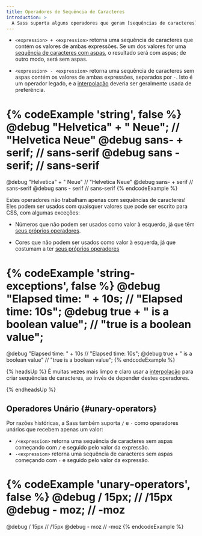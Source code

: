 ```yaml
---
title: Operadores de Sequência de Caracteres
introduction: >
  A Sass suporta alguns operadores que geram [sequências de caracteres](/documentation/values/strings):
---
```


* `<expression> + <expression>` retorna uma sequência de caracteres que contém os valores de ambas expressões. Se um dos valores for uma [sequência de caracteres com aspas][quoted string], o resultado será com aspas; de outro modo, será sem aspas.

* `<expression> - <expression>` retorna uma sequência de caracteres sem aspas contém os valores de ambas expressões, separados por `-`. Isto é um operador legado, e a [interpolação][interpolation] deveria ser geralmente usada de preferência.

[quoted string]: /documentation/values/strings#quoted
[interpolation]: /documentation/interpolation

{% codeExample 'string', false %}
  @debug "Helvetica" + " Neue"; // "Helvetica Neue"
  @debug sans- + serif; // sans-serif
  @debug sans - serif; // sans-serif
  ===
  @debug "Helvetica" + " Neue"  // "Helvetica Neue"
  @debug sans- + serif  // sans-serif
  @debug sans - serif  // sans-serif
{% endcodeExample %}

Estes operadores não trabalham apenas com sequências de caracteres! Eles podem ser usados com quaisquer valores que pode ser escrito para CSS, com algumas exceções:

* Números que não podem ser usados como valor à esquerdo, já que têm [seus próprios operadores][numeric].

* Cores que não podem ser usados como valor à esquerda, já que costumam a ter [seus próprios operadores][color]

[numeric]: /documentation/operators/numeric
[color]: /documentation/operators

{% codeExample 'string-exceptions', false %}
  @debug "Elapsed time: " + 10s; // "Elapsed time: 10s";
  @debug true + " is a boolean value"; // "true is a boolean value";
  ===
  @debug "Elapsed time: " + 10s  // "Elapsed time: 10s";
  @debug true + " is a boolean value"  // "true is a boolean value";
{% endcodeExample %}

{% headsUp %}
  É muitas vezes mais limpo e claro usar a [interpolação][interpolation] para criar sequências de caracteres, ao invés de depender destes operadores.

  [interpolation]: /documentation/interpolation
{% endheadsUp %}

## Operadores Unário {#unary-operators}

Por razões históricas, a Sass também suporta `/` e `-` como operadores unários que recebem apenas um valor:

* `/<expression>` retorna uma sequência de caracteres sem aspas começando com `/` e seguido pelo valor da expressão.
* `-<expression>` retorna uma sequência de caracteres sem aspas começando com `-` e seguido pelo valor da expressão.

{% codeExample 'unary-operators', false %}
  @debug / 15px; // /15px
  @debug - moz; // -moz
  ===
  @debug / 15px  // /15px
  @debug - moz  // -moz
{% endcodeExample %}
